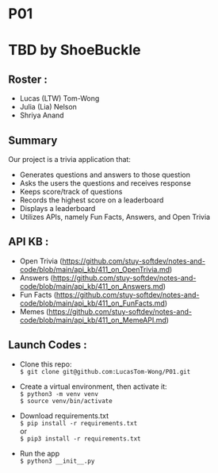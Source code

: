 # P01
# TBD by ShoeBuckle

## Roster :
* Lucas (LTW) Tom-Wong
* Julia (Lia) Nelson
* Shriya Anand

## Summary
Our project is a trivia application that:
* Generates questions and answers to those question
* Asks the users the questions and receives response
* Keeps score/track of questions
* Records the highest score on a leaderboard
* Displays a leaderboard
* Utilizes APIs, namely Fun Facts, Answers, and Open Trivia

## API KB :
* Open Trivia (https://github.com/stuy-softdev/notes-and-code/blob/main/api_kb/411_on_OpenTrivia.md)
* Answers (https://github.com/stuy-softdev/notes-and-code/blob/main/api_kb/411_on_Answers.md)
* Fun Facts (https://github.com/stuy-softdev/notes-and-code/blob/main/api_kb/411_on_FunFacts.md)
* Memes (https://github.com/stuy-softdev/notes-and-code/blob/main/api_kb/411_on_MemeAPI.md)

## Launch Codes :

* Clone this repo: <br>
` $ git clone git@github.com:LucasTom-Wong/P01.git `

* Create a virtual environment, then activate it: <br>
`$ python3 -m venv venv` <br>
`$ source venv/bin/activate`

* Download requirements.txt <br>
`$ pip install -r requirements.txt ` <br>
or <br>
`$ pip3 install -r requirements.txt `

* Run the app <br>
`$ python3 __init__.py`
